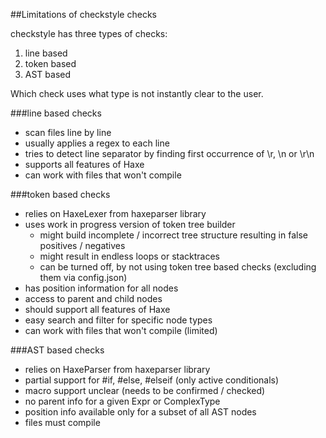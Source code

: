 ##Limitations of checkstyle checks

checkstyle has three types of checks:

1. line based
2. token based
3. AST based

Which check uses what type is not instantly clear to the user.

###line based checks
* scan files line by line
* usually applies a regex to each line
* tries to detect line separator by finding first occurrence of \r, \n or \r\n
* supports all features of Haxe
* can work with files that won't compile

###token based checks
* relies on HaxeLexer from haxeparser library
* uses work in progress version of token tree builder
  - might build incomplete / incorrect tree structure resulting in false positives / negatives
  - might result in endless loops or stacktraces
  - can be turned off, by not using token tree based checks (excluding them via config.json)
* has position information for all nodes
* access to parent and child nodes
* should support all features of Haxe
* easy search and filter for specific node types
* can work with files that won't compile (limited)

###AST based checks
* relies on HaxeParser from haxeparser library
* partial support for #if, #else, #elseif (only active conditionals)
* macro support unclear (needs to be confirmed / checked)
* no parent info for a given Expr or ComplexType
* position info available only for a subset of all AST nodes
* files must compile